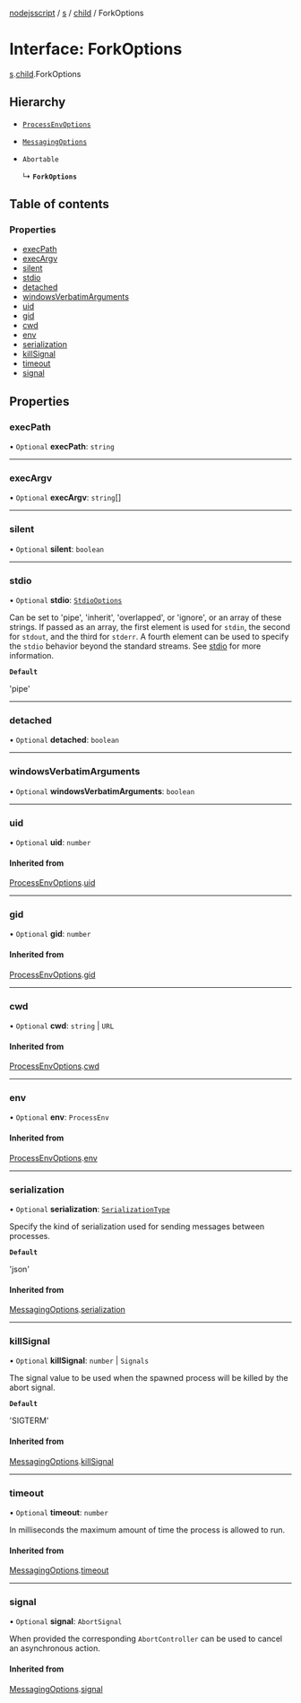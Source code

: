 [nodejsscript](../README.md) / [s](../modules/s.md) / [child](../modules/s.child.md) / ForkOptions

# Interface: ForkOptions

[s](../modules/s.md).[child](../modules/s.child.md).ForkOptions

## Hierarchy

- [`ProcessEnvOptions`](s.child.ProcessEnvOptions.md)

- [`MessagingOptions`](s.child.MessagingOptions.md)

- `Abortable`

  ↳ **`ForkOptions`**

## Table of contents

### Properties

- [execPath](s.child.ForkOptions.md#execpath)
- [execArgv](s.child.ForkOptions.md#execargv)
- [silent](s.child.ForkOptions.md#silent)
- [stdio](s.child.ForkOptions.md#stdio)
- [detached](s.child.ForkOptions.md#detached)
- [windowsVerbatimArguments](s.child.ForkOptions.md#windowsverbatimarguments)
- [uid](s.child.ForkOptions.md#uid)
- [gid](s.child.ForkOptions.md#gid)
- [cwd](s.child.ForkOptions.md#cwd)
- [env](s.child.ForkOptions.md#env)
- [serialization](s.child.ForkOptions.md#serialization)
- [killSignal](s.child.ForkOptions.md#killsignal)
- [timeout](s.child.ForkOptions.md#timeout)
- [signal](s.child.ForkOptions.md#signal)

## Properties

### execPath

• `Optional` **execPath**: `string`

___

### execArgv

• `Optional` **execArgv**: `string`[]

___

### silent

• `Optional` **silent**: `boolean`

___

### stdio

• `Optional` **stdio**: [`StdioOptions`](../modules/s.child.md#stdiooptions)

Can be set to 'pipe', 'inherit', 'overlapped', or 'ignore', or an array of these strings.
If passed as an array, the first element is used for `stdin`, the second for
`stdout`, and the third for `stderr`. A fourth element can be used to
specify the `stdio` behavior beyond the standard streams. See
[stdio](../classes/s.child.ChildProcess.md#stdio) for more information.

**`Default`**

'pipe'

___

### detached

• `Optional` **detached**: `boolean`

___

### windowsVerbatimArguments

• `Optional` **windowsVerbatimArguments**: `boolean`

___

### uid

• `Optional` **uid**: `number`

#### Inherited from

[ProcessEnvOptions](s.child.ProcessEnvOptions.md).[uid](s.child.ProcessEnvOptions.md#uid)

___

### gid

• `Optional` **gid**: `number`

#### Inherited from

[ProcessEnvOptions](s.child.ProcessEnvOptions.md).[gid](s.child.ProcessEnvOptions.md#gid)

___

### cwd

• `Optional` **cwd**: `string` \| `URL`

#### Inherited from

[ProcessEnvOptions](s.child.ProcessEnvOptions.md).[cwd](s.child.ProcessEnvOptions.md#cwd)

___

### env

• `Optional` **env**: `ProcessEnv`

#### Inherited from

[ProcessEnvOptions](s.child.ProcessEnvOptions.md).[env](s.child.ProcessEnvOptions.md#env)

___

### serialization

• `Optional` **serialization**: [`SerializationType`](../modules/s.child.md#serializationtype)

Specify the kind of serialization used for sending messages between processes.

**`Default`**

'json'

#### Inherited from

[MessagingOptions](s.child.MessagingOptions.md).[serialization](s.child.MessagingOptions.md#serialization)

___

### killSignal

• `Optional` **killSignal**: `number` \| `Signals`

The signal value to be used when the spawned process will be killed by the abort signal.

**`Default`**

'SIGTERM'

#### Inherited from

[MessagingOptions](s.child.MessagingOptions.md).[killSignal](s.child.MessagingOptions.md#killsignal)

___

### timeout

• `Optional` **timeout**: `number`

In milliseconds the maximum amount of time the process is allowed to run.

#### Inherited from

[MessagingOptions](s.child.MessagingOptions.md).[timeout](s.child.MessagingOptions.md#timeout)

___

### signal

• `Optional` **signal**: `AbortSignal`

When provided the corresponding `AbortController` can be used to cancel an asynchronous action.

#### Inherited from

[MessagingOptions](s.child.MessagingOptions.md).[signal](s.child.MessagingOptions.md#signal)
